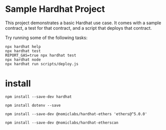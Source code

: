 # Sample Hardhat Project

This project demonstrates a basic Hardhat use case. It comes with a sample contract, a test for that contract, and a script that deploys that contract.

Try running some of the following tasks:

```shell
npx hardhat help
npx hardhat test
REPORT_GAS=true npx hardhat test
npx hardhat node
npx hardhat run scripts/deploy.js
```

# install 
```
npm install --save-dev hardhat

npm install dotenv --save

npm install --save-dev @nomiclabs/hardhat-ethers 'ethers@^5.0.0'

npm install --save-dev @nomiclabs/hardhat-etherscan
```